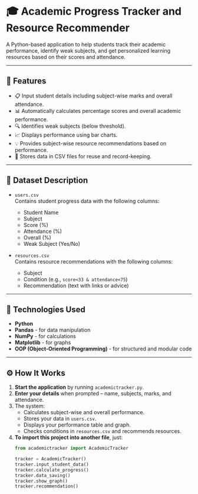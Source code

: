 # 🎓 Academic Progress Tracker and Resource Recommender

A Python-based application to help students track their academic performance, identify weak subjects, and get personalized learning resources based on their scores and attendance.

---

## 📌 Features

- 📋 Input student details including subject-wise marks and overall attendance.
- 📊 Automatically calculates percentage scores and overall academic performance.
- 🔍 Identifies weak subjects (below threshold).
- 📈 Displays performance using bar charts.
- 💡 Provides subject-wise resource recommendations based on performance.
- 💾 Stores data in CSV files for reuse and record-keeping.

---

## 📂 Dataset Description

- `users.csv`  
  Contains student progress data with the following columns:
  - Student Name
  - Subject
  - Score (%)
  - Attendance (%)
  - Overall (%)
  - Weak Subject (Yes/No)

- `resources.csv`  
  Contains resource recommendations with the following columns:
  - Subject
  - Condition (e.g., `score<33 & attendance<75`)
  - Recommendation (text with links or advice)

---

## 🧠 Technologies Used

- **Python**
- **Pandas** - for data manipulation
- **NumPy** - for calculations
- **Matplotlib** - for graphs
- **OOP (Object-Oriented Programming)** - for structured and modular code

---

## ⚙️ How It Works

1. **Start the application** by running `academictracker.py`.
2. **Enter your details** when prompted – name, subjects, marks, and attendance.
3. The system:
   - Calculates subject-wise and overall performance.
   - Stores your data in `users.csv`.
   - Displays your performance table and graph.
   - Checks conditions in `resources.csv` and recommends resources.
4. **To import this project into another file**, just:
   ```python
   from academictracker import AcademicTracker

   tracker = AcademicTracker()
   tracker.input_student_data()
   tracker.calculate_progress()
   tracker.data_saving()
   tracker.show_graph()
   tracker.recommendation()

